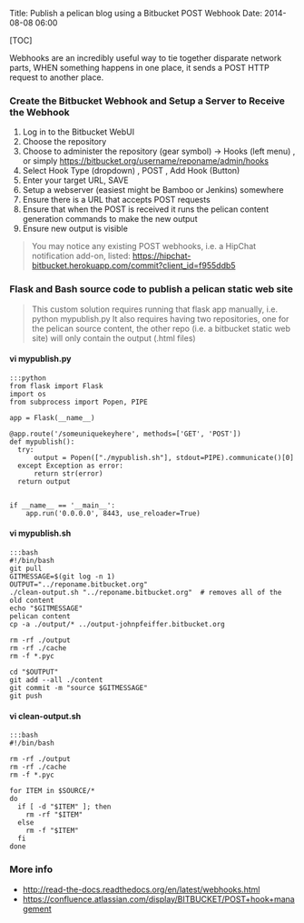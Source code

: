 Title: Publish a pelican blog using a Bitbucket POST Webhook
Date: 2014-08-08 06:00

[TOC]

Webhooks are an incredibly useful way to tie together disparate network parts, WHEN something happens in one place, it sends a POST HTTP request to another place.

### Create the Bitbucket Webhook and Setup a Server to Receive the Webhook

1. Log in to the Bitbucket WebUI
1. Choose the repository
1. Choose to administer the repository (gear symbol) -> Hooks (left menu) , or simply <https://bitbucket.org/username/reponame/admin/hooks>
1. Select Hook Type (dropdown) , POST , Add Hook (Button)
1. Enter your target URL, SAVE
1. Setup a webserver (easiest might be Bamboo or Jenkins) somewhere
1. Ensure there is a URL that accepts POST requests
1. Ensure that when the POST is received it runs the pelican content generation commands to make the new output
1. Ensure new output is visible

> You may notice any existing POST webhooks, i.e. a HipChat notification add-on, listed: https://hipchat-bitbucket.herokuapp.com/commit?client_id=f955ddb5


### Flask and Bash source code to publish a pelican static web site

> This custom solution requires running that flask app manually, i.e. python mypublish.py
> It also requires having two repositories, one for the pelican source content, 
> the other repo (i.e. a bitbucket static web site) will only contain the output (.html files)

#### vi mypublish.py

    :::python
	from flask import Flask
	import os
	from subprocess import Popen, PIPE
	
	app = Flask(__name__)
	
	@app.route('/someuniquekeyhere', methods=['GET', 'POST'])
	def mypublish():
	  try:
	      output = Popen(["./mypublish.sh"], stdout=PIPE).communicate()[0]
	  except Exception as error:
	      return str(error)
	  return output
	
	
	if __name__ == '__main__':
	    app.run('0.0.0.0', 8443, use_reloader=True)


#### vi mypublish.sh

    :::bash
    #!/bin/bash
	git pull
	GITMESSAGE=$(git log -n 1)
	OUTPUT="../reponame.bitbucket.org"
	./clean-output.sh "../reponame.bitbucket.org"  # removes all of the old content
	echo "$GITMESSAGE"
	pelican content
	cp -a ./output/* ../output-johnpfeiffer.bitbucket.org
	
	rm -rf ./output
	rm -rf ./cache
	rm -f *.pyc
	
	cd "$OUTPUT"
	git add --all ./content
	git commit -m "source $GITMESSAGE"
	git push


#### vi clean-output.sh

    :::bash
	#!/bin/bash
	
	rm -rf ./output
	rm -rf ./cache
	rm -f *.pyc

	for ITEM in $SOURCE/*
	do
	  if [ -d "$ITEM" ]; then
	    rm -rf "$ITEM"
	  else
	    rm -f "$ITEM"
	  fi
	done



### More info
- <http://read-the-docs.readthedocs.org/en/latest/webhooks.html>
- <https://confluence.atlassian.com/display/BITBUCKET/POST+hook+management>
